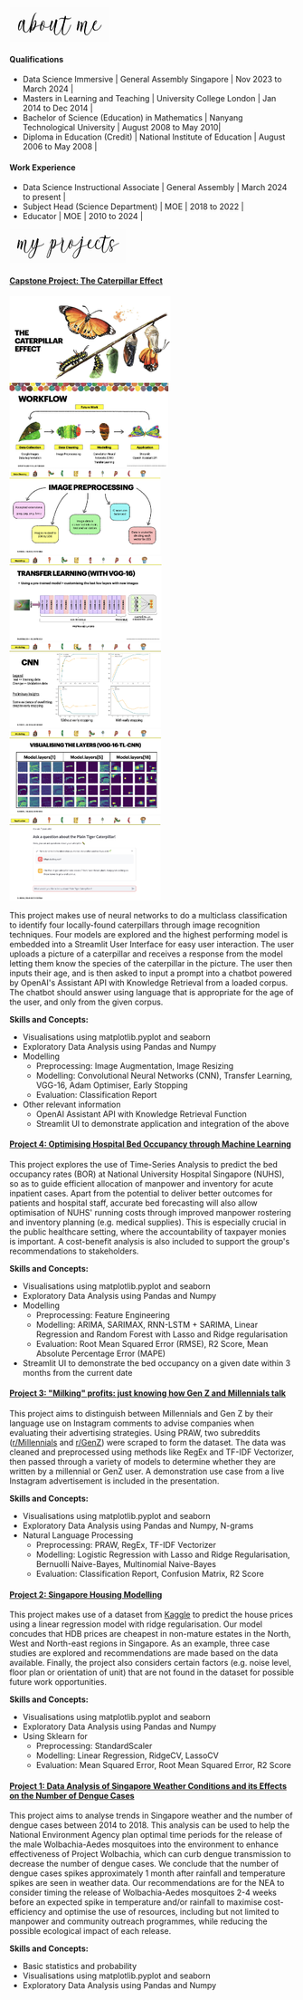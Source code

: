 <img src="assets/img/profile/aboutme.png" alt="About Me" height="60">


#### Qualifications
* Data Science Immersive | General Assembly Singapore | Nov 2023 to March 2024 |
* Masters in Learning and Teaching | University College London | Jan 2014 to Dec 2014 |
* Bachelor of Science (Education) in Mathematics | Nanyang Technological University | August 2008 to May 2010|
* Diploma in Education (Credit) | National Institute of Education | August 2006 to May 2008 |



#### Work Experience
* Data Science Instructional Associate | General Assembly | March 2024 to present |
* Subject Head (Science Department) | MOE | 2018 to 2022 |
* Educator | MOE | 2010 to 2024 |



<img src="assets/img/profile/myprojects.png" alt="My Projects" height="60">

#### [Capstone Project: The Caterpillar Effect](https://github.com/hudalhabsyi/portfolio/tree/main/project-capstone-the-caterpillar-effect)

<img src="assets/img/projects/p5/p5_1.png" alt="My Projects" height="150"><img src="assets/img/projects/p5/p5_2.png" alt="My Projects" height="150"><img src="assets/img/projects/p5/p5_3.png" alt="My Projects" height="150"><img src="assets/img/projects/p5/p5_4.png" alt="My Projects" height="150"><img src="assets/img/projects/p5/p5_5.png" alt="My Projects" height="150"><img src="assets/img/projects/p5/p5_6.png" alt="My Projects" height="150"><img src="assets/img/projects/p5/p5_7.png" alt="My Projects" height="150">

This project makes use of neural networks to do a multiclass classification to identify four locally-found caterpillars through image recognition techniques. Four models are explored and the highest performing model is embedded into a Streamlit User Interface for easy user interaction. The user uploads a picture of a caterpillar and receives a response from the model letting them know the species of the caterpillar in the picture. The user then inputs their age, and is then asked to input a prompt into a chatbot powered by OpenAI's Assistant API with Knowledge Retrieval from a loaded corpus. The chatbot should answer using language that is appropriate for the age of the user, and only from the given corpus.

**Skills and Concepts:**
* Visualisations using matplotlib.pyplot and seaborn
* Exploratory Data Analysis using Pandas and Numpy
* Modelling
  * Preprocessing: Image Augmentation, Image Resizing
  * Modelling: Convolutional Neural Networks (CNN), Transfer Learning, VGG-16, Adam Optimiser, Early Stopping
  * Evaluation: Classification Report
* Other relevant information
  * OpenAI Assistant API with Knowledge Retrieval Function
  * Streamlit UI to demonstrate application and integration of the above


#### [Project 4: Optimising Hospital Bed Occupancy through Machine Learning](https://github.com/hudalhabsyi/portfolio/tree/main/project_04-optimising-bed-occupancy)

This project explores the use of Time-Series Analysis to predict the bed occupancy rates (BOR) at National University Hospital Singapore (NUHS), so as to guide efficient allocation of manpower and inventory for acute inpatient cases. Apart from the potential to deliver better outcomes for patients and hospital staff, accurate bed forecasting will also allow optimisation of NUHS' running costs through improved manpower rostering and inventory planning (e.g. medical supplies). This is especially crucial in the public healthcare setting, where the accountability of taxpayer monies is important. A cost-benefit analysis is also included to support the group's recommendations to stakeholders.

**Skills and Concepts:**
* Visualisations using matplotlib.pyplot and seaborn
* Exploratory Data Analysis using Pandas and Numpy
* Modelling
  * Preprocessing: Feature Engineering
  * Modelling: ARIMA, SARIMAX, RNN-LSTM + SARIMA, Linear Regression and Random Forest with Lasso and Ridge regularisation
  * Evaluation: Root Mean Squared Error (RMSE), R2 Score, Mean Absolute Percentage Error (MAPE)
* Streamlit UI to demonstrate the bed occupancy on a given date within 3 months from the current date
 

#### [Project 3: "Milking" profits: just knowing how Gen Z and Millennials talk](https://github.com/hudalhabsyi/portfolio/tree/main/project_03-webscraping-genz-vs-millennials)

This project aims to distinguish between Millennials and Gen Z by their language use on Instagram comments to advise companies when evaluating their advertising strategies. Using PRAW, two subreddits ([r/Millennials](https://www.reddit.com/r/Millennials/) and [r/GenZ](https://www.reddit.com/r/GenZ/)) were scraped to form the dataset. The data was cleaned and preprocessed using methods like RegEx and TF-IDF Vectorizer, then passed through a variety of models to determine whether they are written by a millennial or GenZ user. A demonstration use case from a live Instagram advertisement is included in the presentation.

**Skills and Concepts:**
* Visualisations using matplotlib.pyplot and seaborn
* Exploratory Data Analysis using Pandas and Numpy, N-grams
* Natural Language Processing
  * Preprocessing: PRAW, RegEx, TF-IDF Vectorizer
  * Modelling: Logistic Regression with Lasso and Ridge Regularisation, Bernuolli Naive-Bayes, Multinomial Naive-Bayes
  * Evaluation: Classification Report, Confusion Matrix, R2 Score


#### [Project 2: Singapore Housing Modelling](https://github.com/hudalhabsyi/portfolio/tree/main/project_02-singapore-housing-modeling)

This project makes use of a dataset from [Kaggle](https://www.kaggle.com/competitions/dsi-sg-project-2-regression-challenge-hdb-price/data) to predict the house prices using a linear regression model with ridge regularisation. Our model concudes that HDB prices are cheapest in non-mature estates in the North, West and North-east regions in Singapore. As an example, three case studies are explored and recommendations are made based on the data available. Finally, the project also considers certain factors (e.g. noise level, floor plan or orientation of unit) that are not found in the dataset for possible future work opportunities.

**Skills and Concepts:**
* Visualisations using matplotlib.pyplot and seaborn
* Exploratory Data Analysis using Pandas and Numpy
* Using Sklearn for
  * Preprocessing: StandardScaler
  * Modelling: Linear Regression, RidgeCV, LassoCV
  * Evaluation: Mean Squared Error, Root Mean Squared Error, R2 Score


#### [Project 1: Data Analysis of Singapore Weather Conditions and its Effects on the Number of Dengue Cases](https://github.com/hudalhabsyi/portfolio/tree/main/project_01-weather-effect-on-dengue)

This project aims to analyse trends in Singapore weather and the number of dengue cases between 2014 to 2018. This analysis can be used to help the National Environment Agency plan optimal time periods for the release of the male Wolbachia-Aedes mosquitoes into the environment to enhance effectiveness of Project Wolbachia, which can curb dengue transmission to decrease the number of dengue cases. We conclude that the number of dengue cases spikes approximately 1 month after rainfall and temperature spikes are seen in weather data. Our recommendations are for the NEA to consider timing the release of Wolbachia-Aedes mosquitoes 2-4 weeks before an expected spike in temperature and/or rainfall to maximise cost-efficiency and optimise the use of resources, including but not limited to manpower and community outreach programmes, while reducing the possible ecological impact of each release.

**Skills and Concepts:**
* Basic statistics and probability
* Visualisations using matplotlib.pyplot and seaborn
* Exploratory Data Analysis using Pandas and Numpy



 


 


 



